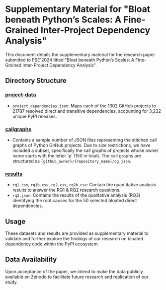 # Supplementary Material for "Bloat beneath Python’s Scales: A Fine-Grained Inter-Project Dependency Analysis"

This  document details the supplementary material for the research paper submitted to FSE'2024 titled "Bloat beneath Python’s Scales: A Fine-Grained Inter-Project Dependency Analysis".

## Directory Structure

### [project-data](./project-data/)
- `project_dependencies.json`: Maps each of the 1302 GitHub projects to 21787 resolved direct and transitive dependencies, accounting for 3,232 unique PyPI releases.

### [callgraphs](./callgraphs)
- Contains a sample number of JSON files representing the stitched call graphs of Python GitHub projects.
Due to size restrictions,
we have included a subset,
specifically the call graphs of projects whose owner name starts with the letter 'p'
(150 in total).
The call graphs are structured as `{github_owner}/{repository_name}/cg.json`.

### [results](./results/)
- `rq1.csv`, `rq1b.csv`, `rq2.csv`, `rq2b.csv`:  Contain the quantitative analysis results to answer the  RQ1 & RQ2 research questions.
- `rq3.json`:  Contains the results of the qualitative analysis (RQ3) identifying  the root causes for the 50 selected bloated direct dependencies.


## Usage

These datasets and results are provided as supplementary material to validate and further explore the findings of our research on bloated dependency code within the PyPI ecosystem.

## Data Availability

Upon acceptance of the paper,
we intend to make the data publicly available on Zenodo
to facilitate future research and replication of our study.